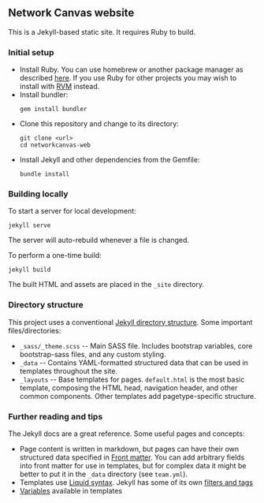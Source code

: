 ## Network Canvas website

This is a Jekyll-based static site. It requires Ruby to build.

### Initial setup

* Install Ruby. You can use homebrew or another package manager as described
  [here](https://www.ruby-lang.org/en/documentation/installation/). If you use
  Ruby for other projects you may wish to install with [RVM](https://rvm.io/)
  instead.
* Install bundler:
  ```
  gem install bundler
  ```
* Clone this repository and change to its directory:
  ```
  git clone <url>
  cd networkcanvas-web
  ```
* Install Jekyll and other dependencies from the Gemfile:
  ```
  bundle install
  ```

### Building locally

To start a server for local development:

```
jekyll serve
```

The server will auto-rebuild whenever a file is changed.

To perform a one-time build:

```
jekyll build
```

The built HTML and assets are placed in the `_site` directory.


### Directory structure

This project uses a conventional [Jekyll directory
structure](http://jekyllrb.com/docs/structure/). Some important
files/directories:

* `_sass/_theme.scss` -- Main SASS file. Includes bootstrap variables,
  core bootstrap-sass files, and any custom styling.
* `_data` -- Contains YAML-formatted structured data that can be used in
  templates throughout the site.
* `_layouts` -- Base templates for pages. `default.html` is the most basic
  template, composing the HTML head, navigation header, and other common
  components. Other templates add pagetype-specific structure.


### Further reading and tips

The Jekyll docs are a great reference. Some useful pages and concepts:

* Page content is written in markdown, but pages can have their own structured
  data specified in [Front matter](http://jekyllrb.com/docs/frontmatter/). You
  can add arbitrary fields into front matter for use in templates, but for
  complex data it might be better to put it in the `_data` directory (see
  `team.yml`).
* Templates use [Liquid syntax](https://shopify.github.io/liquid/basics/introduction/).
  Jekyll has some of its own [filters and tags](http://jekyllrb.com/docs/templates/)
* [Variables](http://jekyllrb.com/docs/variables/) available in templates
